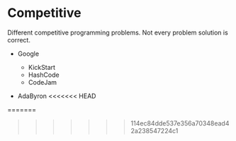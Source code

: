 # Competitive

Different competitive programming problems. Not every problem solution is correct.
- Google
    - KickStart
    - HashCode
    - CodeJam

- AdaByron
<<<<<<< HEAD

=======
>>>>>>> 114ec84dde537e356a70348ead42a238547224c1

